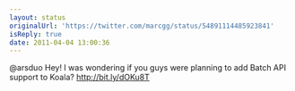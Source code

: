 ```yaml
---
layout: status
originalUrl: 'https://twitter.com/marcgg/status/54891114485923841'
isReply: true
date: 2011-04-04 13:00:36
---
```


@arsduo Hey! I was wondering if you guys were planning to add  Batch API support to Koala? http://bit.ly/dOKu8T

